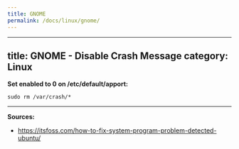 ```yaml
---
title: GNOME
permalink: /docs/linux/gnome/
---
```

---
title: GNOME - Disable Crash Message
category: Linux
---

**Set enabled to 0 on /etc/default/apport:**
```
sudo rm /var/crash/*
```

***
**Sources:**
* https://itsfoss.com/how-to-fix-system-program-problem-detected-ubuntu/
